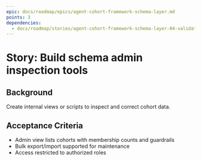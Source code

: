 ```yaml
---
epic: docs/roadmap/epics/agent-cohort-framework-schema-layer.md
points: 3
dependencies:
  - docs/roadmap/stories/agent-cohort-framework-schema-layer-04-validation-rules.md
---
```

# Story: Build schema admin inspection tools

## Background
Create internal views or scripts to inspect and correct cohort data.

## Acceptance Criteria
- Admin view lists cohorts with membership counts and guardrails
- Bulk export/import supported for maintenance
- Access restricted to authorized roles

